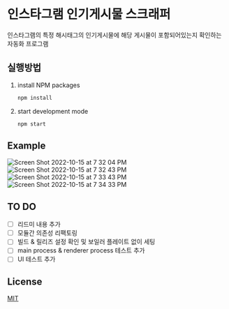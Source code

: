 # 인스타그램 인기게시물 스크래퍼

인스타그램의 특정 해시태그의 인기게시물에 해당 게시물이 포함되어있는지 확인하는 자동화 프로그램

## 실행방법

1. install NPM packages

   ```zsh
   npm install
   ```

2. start development mode

   ```zsh
   npm start
   ```

## Example
![Screen Shot 2022-10-15 at 7 32 04 PM](https://user-images.githubusercontent.com/54208214/195982154-d340a5a3-55ab-4ace-8344-19998f2b5ccc.png)
![Screen Shot 2022-10-15 at 7 32 43 PM](https://user-images.githubusercontent.com/54208214/195982157-8a75987b-9306-4a58-b3b4-41a170854119.png)
![Screen Shot 2022-10-15 at 7 33 43 PM](https://user-images.githubusercontent.com/54208214/195982159-a7f13400-c891-4ab5-9eed-ac58d20ea91f.png)
![Screen Shot 2022-10-15 at 7 34 33 PM](https://user-images.githubusercontent.com/54208214/195982162-2b153f8e-21e0-4ae3-9b2f-da59e540bee0.png)

## TO DO

- [ ] 리드미 내용 추가
- [ ] 모듈간 의존성 리팩토링
- [ ] 빌드 & 릴리즈 설정 확인 및 보일러 플레이트 없이 세팅
- [ ] main process & renderer process 테스트 추가
- [ ] UI 테스트 추가

## License

[MIT](https://choosealicense.com/licenses/mit/)
